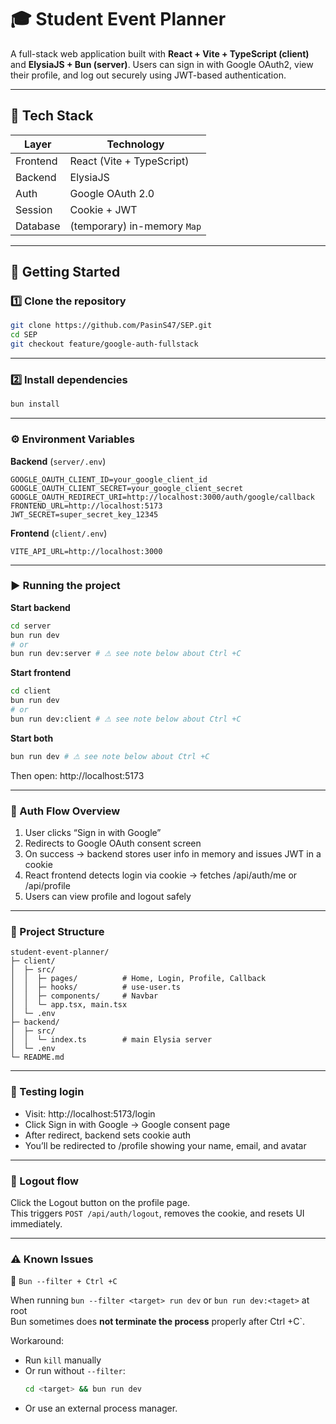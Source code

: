 # 🎓 Student Event Planner

A full-stack web application built with **React + Vite + TypeScript (client)** and **ElysiaJS + Bun (server)**.
Users can sign in with Google OAuth2, view their profile, and log out securely using JWT-based authentication.

---

## 🧱 Tech Stack

| Layer     | Technology                  |
|-----------|-----------------------------|
| Frontend  | React (Vite + TypeScript)   |
| Backend   | ElysiaJS                    |
| Auth      | Google OAuth 2.0            |
| Session   | Cookie + JWT                |
| Database  | (temporary) in-memory `Map` |

---

## 🚀 Getting Started

### 1️⃣ Clone the repository
```bash
git clone https://github.com/PasinS47/SEP.git
cd SEP
git checkout feature/google-auth-fullstack
```

---

### 2️⃣ Install dependencies
```bash
bun install
```

---

### ⚙️ Environment Variables
**Backend** (`server/.env`)
```.dotenv
GOOGLE_OAUTH_CLIENT_ID=your_google_client_id
GOOGLE_OAUTH_CLIENT_SECRET=your_google_client_secret
GOOGLE_OAUTH_REDIRECT_URI=http://localhost:3000/auth/google/callback
FRONTEND_URL=http://localhost:5173
JWT_SECRET=super_secret_key_12345
```
**Frontend** (`client/.env`)
```dotenv
VITE_API_URL=http://localhost:3000
```

---

### ▶️ Running the project
**Start backend**
```bash
cd server
bun run dev
# or
bun run dev:server # ⚠ see note below about Ctrl +C
```
**Start frontend**
```bash
cd client
bun run dev
# or
bun run dev:client # ⚠ see note below about Ctrl +C
```
**Start both**
```bash
bun run dev # ⚠ see note below about Ctrl +C
```
Then open: http://localhost:5173

---

### 🔐 Auth Flow Overview
1. User clicks “Sign in with Google”
2. Redirects to Google OAuth consent screen
3. On success → backend stores user info in memory and issues JWT in a cookie
4. React frontend detects login via cookie → fetches /api/auth/me or /api/profile
5. Users can view profile and logout safely

---

### 📁 Project Structure
```
student-event-planner/
├─ client/
│  ├─ src/
│  │  ├─ pages/          # Home, Login, Profile, Callback
│  │  ├─ hooks/          # use-user.ts
│  │  ├─ components/     # Navbar
│  │  └─ app.tsx, main.tsx
│  └─ .env
├─ backend/
│  ├─ src/
│  │  └─ index.ts        # main Elysia server
│  └─ .env
└─ README.md
```

---

### 🧪 Testing login
- Visit: http://localhost:5173/login
- Click Sign in with Google → Google consent page
- After redirect, backend sets cookie auth
- You’ll be redirected to /profile showing your name, email, and avatar

---

### 🚪 Logout flow
Click the Logout button on the profile page.<br>
This triggers `POST /api/auth/logout`, removes the cookie, and resets UI immediately.

---

### ⚠ Known Issues
🐞 `Bun --filter + Ctrl +C`

When running `bun --filter <target> run dev` or `bun run dev:<taget>` at root<br>
Bun sometimes does **not terminate the process** properly after Ctrl +C`.

Workaround:
- Run `kill` manually
- Or run without `--filter`:
    ```bash
    cd <target> && bun run dev
    ```
- Or use an external process manager.
